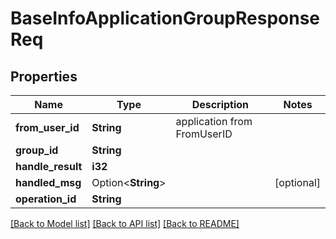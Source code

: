 # BaseInfoApplicationGroupResponseReq

## Properties

Name | Type | Description | Notes
------------ | ------------- | ------------- | -------------
**from_user_id** | **String** | application from FromUserID | 
**group_id** | **String** |  | 
**handle_result** | **i32** |  | 
**handled_msg** | Option<**String**> |  | [optional]
**operation_id** | **String** |  | 

[[Back to Model list]](../README.md#documentation-for-models) [[Back to API list]](../README.md#documentation-for-api-endpoints) [[Back to README]](../README.md)


